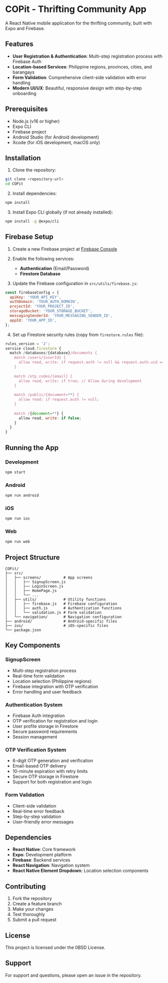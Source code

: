 # COPit - Thrifting Community App

A React Native mobile application for the thrifting community, built with Expo and Firebase.

## Features

- **User Registration & Authentication**: Multi-step registration process with Firebase Auth
- **Location-based Services**: Philippine regions, provinces, cities, and barangays
- **Form Validation**: Comprehensive client-side validation with error handling
- **Modern UI/UX**: Beautiful, responsive design with step-by-step onboarding

## Prerequisites

- Node.js (v16 or higher)
- Expo CLI
- Firebase project
- Android Studio (for Android development)
- Xcode (for iOS development, macOS only)

## Installation

1. Clone the repository:
```bash
git clone <repository-url>
cd COPit
```

2. Install dependencies:
```bash
npm install
```

3. Install Expo CLI globally (if not already installed):
```bash
npm install -g @expo/cli
```

## Firebase Setup

1. Create a new Firebase project at [Firebase Console](https://console.firebase.google.com/)

2. Enable the following services:
   - **Authentication** (Email/Password)
   - **Firestore Database**

3. Update the Firebase configuration in `src/utils/firebase.js`:
```javascript
const firebaseConfig = {
  apiKey: 'YOUR_API_KEY',
  authDomain: 'YOUR_AUTH_DOMAIN',
  projectId: 'YOUR_PROJECT_ID',
  storageBucket: 'YOUR_STORAGE_BUCKET',
  messagingSenderId: 'YOUR_MESSAGING_SENDER_ID',
  appId: 'YOUR_APP_ID',
};
```

4. Set up Firestore security rules (copy from `firestore.rules` file):
```javascript
rules_version = '2';
service cloud.firestore {
  match /databases/{database}/documents {
    match /users/{userId} {
      allow read, write: if request.auth != null && request.auth.uid == userId;
    }
    
    match /otp_codes/{email} {
      allow read, write: if true; // Allow during development
    }
    
    match /public/{document=**} {
      allow read: if request.auth != null;
    }
    
    match /{document=**} {
      allow read, write: if false;
    }
  }
}
```

## Running the App

### Development
```bash
npm start
```

### Android
```bash
npm run android
```

### iOS
```bash
npm run ios
```

### Web
```bash
npm run web
```

## Project Structure

```
COPit/
├── src/
│   ├── screens/          # App screens
│   │   ├── SignupScreen.js
│   │   ├── LoginScreen.js
│   │   ├── HomePage.js
│   │   └── ...
│   ├── utils/            # Utility functions
│   │   ├── firebase.js   # Firebase configuration
│   │   ├── auth.js       # Authentication functions
│   │   └── validation.js # Form validation
│   └── navigation/       # Navigation configuration
├── android/              # Android-specific files
├── ios/                  # iOS-specific files
└── package.json
```

## Key Components

### SignupScreen
- Multi-step registration process
- Real-time form validation
- Location selection (Philippine regions)
- Firebase integration with OTP verification
- Error handling and user feedback

### Authentication System
- Firebase Auth integration
- OTP verification for registration and login
- User profile storage in Firestore
- Secure password requirements
- Session management

### OTP Verification System
- 6-digit OTP generation and verification
- Email-based OTP delivery
- 10-minute expiration with retry limits
- Secure OTP storage in Firestore
- Support for both registration and login

### Form Validation
- Client-side validation
- Real-time error feedback
- Step-by-step validation
- User-friendly error messages

## Dependencies

- **React Native**: Core framework
- **Expo**: Development platform
- **Firebase**: Backend services
- **React Navigation**: Navigation system
- **React Native Element Dropdown**: Location selection components

## Contributing

1. Fork the repository
2. Create a feature branch
3. Make your changes
4. Test thoroughly
5. Submit a pull request

## License

This project is licensed under the 0BSD License.

## Support

For support and questions, please open an issue in the repository.
